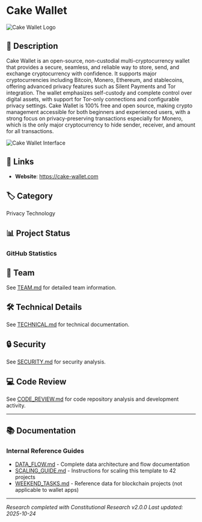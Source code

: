 # Cake Wallet

![Cake Wallet Logo](media/cake_logo.png)

## 📝 Description
Cake Wallet is an open-source, non-custodial multi-cryptocurrency wallet that provides a secure, seamless, and reliable way to store, send, and exchange cryptocurrency with confidence. It supports major cryptocurrencies including Bitcoin, Monero, Ethereum, and stablecoins, offering advanced privacy features such as Silent Payments and Tor integration. The wallet emphasizes self-custody and complete control over digital assets, with support for Tor-only connections and configurable privacy settings. Cake Wallet is 100% free and open source, making crypto management accessible for both beginners and experienced users, with a strong focus on privacy-preserving transactions especially for Monero, which is the only major cryptocurrency to hide sender, receiver, and amount for all transactions.

![Cake Wallet Interface](media/cakephone-1.webp)

## 🔗 Links
- **Website**: https://cake-wallet.com


## 🏷️ Category
Privacy Technology

## 📊 Project Status

### GitHub Statistics




## 👥 Team
See [TEAM.md](reports/TEAM.md) for detailed team information.

## 🛠️ Technical Details
See [TECHNICAL.md](reports/TECHNICAL.md) for technical documentation.

## 🔒 Security
See [SECURITY.md](reports/SECURITY.md) for security analysis.

## 💻 Code Review
See [CODE_REVIEW.md](reports/CODE_REVIEW.md) for code repository analysis and development activity.

---

## 📚 Documentation

### Internal Reference Guides
- [DATA_FLOW.md](DATA_FLOW.md) - Complete data architecture and flow documentation
- [SCALING_GUIDE.md](SCALING_GUIDE.md) - Instructions for scaling this template to 42 projects
- [WEEKEND_TASKS.md](WEEKEND_TASKS.md) - Reference data for blockchain projects (not applicable to wallet apps)

---

*Research completed with Constitutional Research v2.0.0*
*Last updated: 2025-10-24*
